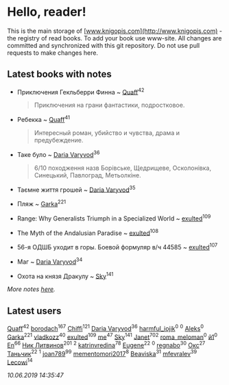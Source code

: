 # Hello, reader!
This is the main storage of [www.knigopis.com](http://www.knigopis.com) - the registry of read books.
To add your book use www-site. All changes are committed and synchronized with this git repository.
Do not use pull requests to make changes here.


## Latest books with notes
* Приключения Гекльберри Финна ~ [Quaff](users/122/12267158-vkontakte)<sup>42</sup>
    > Приключения на грани фантастики, подростковое.

* Ребекка ~ [Quaff](users/122/12267158-vkontakte)<sup>41</sup>
    > Интересный роман, убийство и чувства, драма и предубеждение.

* Таке було ~ [Daria Varyvod](users/829/829893410524253-facebook)<sup>36</sup>
    > 6/10 походження назв Борівське, Щедрищеве, Осколонівка, Синецький, Павлоград, Метьолкіне.

* Таємне життя грошей ~ [Daria Varyvod](users/829/829893410524253-facebook)<sup>35</sup>

* Пляж ~ [Garka](users/115/115753719718250012620-google)<sup>221</sup>

* Range: Why Generalists Triumph in a Specialized World ~ [exulted](users/100/100599204551896265722-google)<sup>109</sup>

* The Myth of the Andalusian Paradise ~ [exulted](users/100/100599204551896265722-google)<sup>108</sup>

* 56-я ОДШБ уходит в горы. Боевой формуляр в/ч 44585 ~ [exulted](users/100/100599204551896265722-google)<sup>107</sup>

* Маг ~ [Daria Varyvod](users/829/829893410524253-facebook)<sup>34</sup>

* Охота на князя Дракулу ~ [Sky](users/118/118049897850017649660-google)<sup>141</sup>


_More notes [here](latest_books_with_notes.md)._


## Latest users
[Quaff](users/122/12267158-vkontakte)<sup>42</sup> 
[borodach](users/157/15706320-vkontakte)<sup>167</sup> 
[Chiffi](users/105/105831994080785626680-google)<sup>121</sup> 
[Daria Varyvod](users/829/829893410524253-facebook)<sup>36</sup> 
[harmful_iojik](users/742/74201901-vkontakte)<sup>0</sup> 
[](users/117/117525336121885011584-google)<sup>0</sup> 
[Aleks](users/106/106983266780546745776-google)<sup>0</sup> 
[Garka](users/115/115753719718250012620-google)<sup>221</sup> 
[vladkozz](users/572/57239276-vkontakte)<sup>40</sup> 
[exulted](users/100/100599204551896265722-google)<sup>109</sup> 
[me](users/381/381417697-yandex)<sup>47</sup> 
[Sky](users/118/118049897850017649660-google)<sup>141</sup> 
[Janet](users/108/108113656204404967440-google)<sup>702</sup> 
[roma_meloman](users/207/207896276-vkontakte)<sup>0</sup> 
[й1](users/202/202234967408363-facebook)<sup>0</sup> 
[En](users/333/333646551-vkontakte)<sup>66</sup> 
[Ник Литвинов](users/241/241974816-vkontakte)<sup>201</sup> 
[](users/110/110931306939441771638-google)<sup>2</sup> 
[katrinvredina](users/233/2336755-vkontakte)<sup>78</sup> 
[Eugene](users/695/695244810674916-facebook)<sup>22</sup> 
[](users/118/118178474749808643951-google)<sup>0</sup> 
[regnabo](users/870/870059322-yandex)<sup>30</sup> 
[Окс](users/102/102536471289425216982-google)<sup>27</sup> 
[Таньчик](users/209/2096581563762610-facebook)<sup>22</sup> 
[](users/107/107170915323495140313-google)<sup>1</sup> 
[joan789](users/240/2401650-vkontakte)<sup>99</sup> 
[mementomori2017](users/431/431794049-vkontakte)<sup>8</sup> 
[Beaviska](users/102/10202544960024508-facebook)<sup>31</sup> 
[mfevralev](users/140/140966150-vkontakte)<sup>39</sup> 
[Lecowi](users/521/521873425-vkontakte)<sup>14</sup> 


_10.06.2019 14:35:47_
